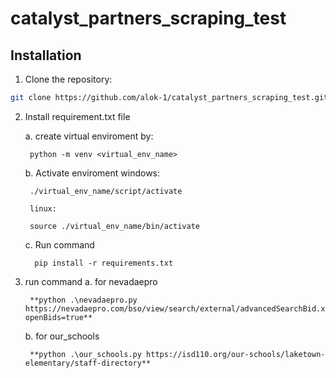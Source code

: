 # catalyst_partners_scraping_test

## Installation

1. Clone the repository:

```bash
git clone https://github.com/alok-1/catalyst_partners_scraping_test.git 
```

2. Install requirement.txt file

    a. create virtual enviroment by:

        python -m venv <virtual_env_name>
        
    b.  Activate enviroment 
        windows: 

        ./virtual_env_name/script/activate 

        linux:

        source ./virtual_env_name/bin/activate

    c. Run command 

         pip install -r requirements.txt 
        
3. run command 
    a. for nevadaepro
       
        **python .\nevadaepro.py https://nevadaepro.com/bso/view/search/external/advancedSearchBid.xhtml?openBids=true**

        

    b. for our_schools
        
        **python .\our_schools.py https://isd110.org/our-schools/laketown-elementary/staff-directory**

       